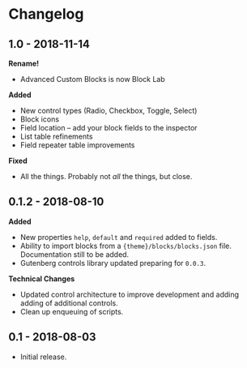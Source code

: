 # Changelog #
 
## 1.0 - 2018-11-14 ##

__Rename!__
* Advanced Custom Blocks is now Block Lab

__Added__
* New control types (Radio, Checkbox, Toggle, Select)
* Block icons
* Field location – add your block fields to the inspector
* List table refinements
* Field repeater table improvements

__Fixed__
* All the things. Probably not _all_ the things, but close.
 
## 0.1.2 - 2018-08-10 ##

__Added__
* New properties `help`, `default` and `required` added to fields.
* Ability to import blocks from a `{theme}/blocks/blocks.json` file.
  Documentation still to be added.
* Gutenberg controls library updated preparing for `0.0.3`.

__Technical Changes__ 
* Updated control architecture to improve development 
  and adding adding of additional controls. 
* Clean up enqueuing of scripts.
 
## 0.1 - 2018-08-03 ##
* Initial release.